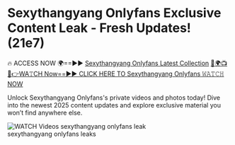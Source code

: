# Sexythangyang Onlyfans Exclusive Content Leak - Fresh Updates! (21e7)

🔥 ACCESS NOW 🌍==►► <a href="https://tinyurl.com/3fjeunct" rel="nofollow">Sexythangyang Onlyfans Latest Collection</a></h3>
[🔴🌍📺📱👉WA𝚃CH Now==►► CLICK HERE TO Sexythangyang Onlyfans 𝚆𝙰𝚃𝙲𝙷 NOW](https://tinyurl.com/3fjeunct)

Unlock Sexythangyang Onlyfans's private videos and photos today! Dive into the newest 2025 content updates and explore exclusive material you won’t find anywhere else.


<a href="https://tinyurl.com/3fjeunct" rel="nofollow" data-target="animated-image.originalLink"><img src="https://camo.githubusercontent.com/8a4f000d20f83aca3bf7ec5f350d767afa0574a8a352519fd8cfa583a6f93a33/68747470733a2f2f692e696d6775722e636f6d2f644a486b345a712e676966" alt="WATCH Videos" data-canonical-src="https://i.imgur.com/dJHk4Zq.gif" style="max-width: 100%; display: inline-block;" data-target="animated-image.originalImage"></a>
sexythangyang onlyfans leak<br>
sexythangyang onlyfans leaks
